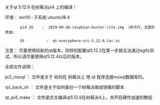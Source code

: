 
关于qt 5.12.6 在树莓派pi4 上的编译！

环境： win10     :  子系统 ubuntu18.4  

           pi4 2G    :  2019-09-26-raspbian-buster-lite.img （命令行，无图形界面）

           Qt          :  qt-everywhere-src-5.12.6.tar.xz


注意： 尽量使用较新的qt版本，同样的配置qt5.12.2在第一步就无法通过eglfs测试，所以请尽量使用qt5.12.4以后的版本。

全部文件说明：

pi3_mssql      ： 文件是关于 如何在 树莓派上 用 qt 程序连接mssql数据库的。

rpi_back_sh   ： 文件是关于如何备份一个树莓派做成镜像的脚本

qt_pi4_make ： 文件是交叉编译qt5.12.6在树莓派4上，并开启硬件加速的教程




